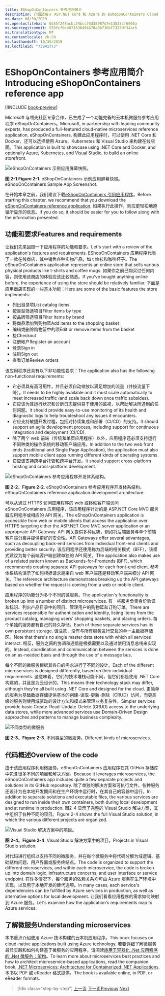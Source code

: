 ```yaml
---
title: EShopOnContainers 参考应用简介
description: 介绍适用于 ASP.NET Core 和 Azure 的 eShopOnContainers Cloud 本机微服务 Reference 应用。
ms.date: 06/30/2019
ms.openlocfilehash: 0d55f248acbc34bcc76d38987d7e1d537cf6065a
ms.sourcegitcommit: 559fcfbe4871636494870a8b716bf7325df34ac5
ms.translationtype: MT
ms.contentlocale: zh-CN
ms.lasthandoff: 10/30/2019
ms.locfileid: "73841773"
---
```

# <a name="introducing-eshoponcontainers-reference-app"></a><span data-ttu-id="a806e-103">EShopOnContainers 参考应用简介</span><span class="sxs-lookup"><span data-stu-id="a806e-103">Introducing eShopOnContainers reference app</span></span>

[!INCLUDE [book-preview](../../../includes/book-preview.md)]

<span data-ttu-id="a806e-104">Microsoft 与领先社区专家合作，已生成了一个功能完备的云本机微服务参考应用程序 eShopOnContainers。</span><span class="sxs-lookup"><span data-stu-id="a806e-104">Microsoft, in partnership with leading community experts, has produced a full-featured cloud-native microservices reference application, eShopOnContainers.</span></span> <span data-ttu-id="a806e-105">构建此应用程序时，可以使用 .NET Core 和 Docker，还可以选择使用 Azure、Kubernetes 和 Visual Studio 来构建在线店面。</span><span class="sxs-lookup"><span data-stu-id="a806e-105">This application is built to showcase using .NET Core and Docker, and optionally Azure, Kubernetes, and Visual Studio, to build an online storefront.</span></span>

![eShopOnContainers 示例应用屏幕快照。](./media/eshoponcontainers-sample-app-screenshot.png)

<span data-ttu-id="a806e-107">**图 2-1**.</span><span class="sxs-lookup"><span data-stu-id="a806e-107">**Figure 2-1**.</span></span> <span data-ttu-id="a806e-108">eShopOnContainers 示例应用屏幕快照。</span><span class="sxs-lookup"><span data-stu-id="a806e-108">eShopOnContainers Sample App Screenshot.</span></span>

<span data-ttu-id="a806e-109">在开始本章之前，我们建议下载[eShopOnContainers 引用应用程序](https://github.com/dotnet-architecture/eShopOnContainers)。</span><span class="sxs-lookup"><span data-stu-id="a806e-109">Before starting this chapter, we recommend that you download the [eShopOnContainers reference application](https://github.com/dotnet-architecture/eShopOnContainers).</span></span> <span data-ttu-id="a806e-110">如果执行此操作，则应更轻松地遵循所显示的信息。</span><span class="sxs-lookup"><span data-stu-id="a806e-110">If you do so, it should be easier for you to follow along with the information presented.</span></span>

## <a name="features-and-requirements"></a><span data-ttu-id="a806e-111">功能和要求</span><span class="sxs-lookup"><span data-stu-id="a806e-111">Features and requirements</span></span>

<span data-ttu-id="a806e-112">让我们先来回顾一下应用程序的功能和要求。</span><span class="sxs-lookup"><span data-stu-id="a806e-112">Let's start with a review of the application's features and requirements.</span></span> <span data-ttu-id="a806e-113">EShopOnContainers 应用程序代表了一款在线商店，其中销售各种实物产品，如 t 恤衫和咖啡杯子。</span><span class="sxs-lookup"><span data-stu-id="a806e-113">The eShopOnContainers application represents an online store that sells various physical products like t-shirts and coffee mugs.</span></span> <span data-ttu-id="a806e-114">如果你之前已购买过任何内容，则使用该商店的体验应该比较熟悉。</span><span class="sxs-lookup"><span data-stu-id="a806e-114">If you've bought anything online before, the experience of using the store should be relatively familiar.</span></span> <span data-ttu-id="a806e-115">下面是应用商店实现的一些基本功能：</span><span class="sxs-lookup"><span data-stu-id="a806e-115">Here are some of the basic features the store implements:</span></span>

- <span data-ttu-id="a806e-116">列出目录项</span><span class="sxs-lookup"><span data-stu-id="a806e-116">List catalog items</span></span>
- <span data-ttu-id="a806e-117">按类型筛选项目</span><span class="sxs-lookup"><span data-stu-id="a806e-117">Filter items by type</span></span>
- <span data-ttu-id="a806e-118">按品牌筛选项目</span><span class="sxs-lookup"><span data-stu-id="a806e-118">Filter items by brand</span></span>
- <span data-ttu-id="a806e-119">将商品添加到购物篮</span><span class="sxs-lookup"><span data-stu-id="a806e-119">Add items to the shopping basket</span></span>
- <span data-ttu-id="a806e-120">编辑或删除购物篮中的项</span><span class="sxs-lookup"><span data-stu-id="a806e-120">Edit or remove items from the basket</span></span>
- <span data-ttu-id="a806e-121">检</span><span class="sxs-lookup"><span data-stu-id="a806e-121">Checkout</span></span>
- <span data-ttu-id="a806e-122">注册帐户</span><span class="sxs-lookup"><span data-stu-id="a806e-122">Register an account</span></span>
- <span data-ttu-id="a806e-123">登录</span><span class="sxs-lookup"><span data-stu-id="a806e-123">Sign in</span></span>
- <span data-ttu-id="a806e-124">注销</span><span class="sxs-lookup"><span data-stu-id="a806e-124">Sign out</span></span>
- <span data-ttu-id="a806e-125">查看订单</span><span class="sxs-lookup"><span data-stu-id="a806e-125">Review orders</span></span>

<span data-ttu-id="a806e-126">该应用程序还具有以下非功能性要求：</span><span class="sxs-lookup"><span data-stu-id="a806e-126">The application also has the following non-functional requirements:</span></span>

- <span data-ttu-id="a806e-127">它必须具有高可用性，并且必须自动缩放以满足增加的流量（并按流量下降）。</span><span class="sxs-lookup"><span data-stu-id="a806e-127">It needs to be highly available and it must scale automatically to meet increased traffic (and scale back down once traffic subsides).</span></span>
- <span data-ttu-id="a806e-128">它应该为其运行状况和诊断日志提供易于使用的监视，以帮助解决所遇到的任何问题。</span><span class="sxs-lookup"><span data-stu-id="a806e-128">It should provide easy-to-use monitoring of its health and diagnostic logs to help troubleshoot any issues it encounters.</span></span>
- <span data-ttu-id="a806e-129">它应支持敏捷开发过程，包括对持续集成和部署（CI/CD）的支持。</span><span class="sxs-lookup"><span data-stu-id="a806e-129">It should support an agile development process, including support for continuous integration and deployment (CI/CD).</span></span>
- <span data-ttu-id="a806e-130">除了两个 web 前端（传统和单页应用程序）以外，应用程序还必须支持运行不同种类的操作系统的移动客户端应用。</span><span class="sxs-lookup"><span data-stu-id="a806e-130">In addition to the two web front ends (traditional and Single Page Application), the application must also support mobile client apps running different kinds of operating systems.</span></span>
- <span data-ttu-id="a806e-131">它应该支持跨平台托管和跨平台开发。</span><span class="sxs-lookup"><span data-stu-id="a806e-131">It should support cross-platform hosting and cross-platform development.</span></span>

![eShopOnContainers 参考应用程序开发体系结构。](./media/eshoponcontainers-development-architecture.png)

<span data-ttu-id="a806e-133">**图 2-2**。</span><span class="sxs-lookup"><span data-stu-id="a806e-133">**Figure 2-2**.</span></span> <span data-ttu-id="a806e-134">eShopOnContainers 参考应用程序开发体系结构。</span><span class="sxs-lookup"><span data-stu-id="a806e-134">eShopOnContainers reference application development architecture.</span></span>

<span data-ttu-id="a806e-135">可以从通过 HTTPS 访问应用程序的 web 或移动客户端访问 eShopOnContainers 应用程序，该应用程序针对的是 ASP.NET Core MVC 服务器应用程序或相应的 API 网关。</span><span class="sxs-lookup"><span data-stu-id="a806e-135">The eShopOnContainers application is accessible from web or mobile clients that access the application over HTTPS targeting either the ASP.NET Core MVC server application or an appropriate API Gateway.</span></span> <span data-ttu-id="a806e-136">API 网关提供多种优势，例如将后端服务与单个前端客户端分离并提供更好的安全性。</span><span class="sxs-lookup"><span data-stu-id="a806e-136">API Gateways offer several advantages, such as decoupling back-end services from individual front-end clients and providing better security.</span></span> <span data-ttu-id="a806e-137">该应用程序还使用称为后端的相关模式（BFF），该模式建议为每个前端客户端创建单独的 API 网关。</span><span class="sxs-lookup"><span data-stu-id="a806e-137">The application also makes use of a related pattern known as Backends-for-Frontends (BFF), which recommends creating separate API gateways for each front-end client.</span></span> <span data-ttu-id="a806e-138">参考体系结构演示了如何根据请求是来自 web 客户端还是移动客户端来细分 API 网关。</span><span class="sxs-lookup"><span data-stu-id="a806e-138">The reference architecture demonstrates breaking up the API gateways based on whether the request is coming from a web or mobile client.</span></span>

<span data-ttu-id="a806e-139">应用程序的功能分为多个不同的微服务。</span><span class="sxs-lookup"><span data-stu-id="a806e-139">The application's functionality is broken up into a number of distinct microservices.</span></span> <span data-ttu-id="a806e-140">有一些服务负责身份验证和标识、列出产品目录中的项目、管理用户的购物篮和订购订单。</span><span class="sxs-lookup"><span data-stu-id="a806e-140">There are services responsible for authentication and identity, listing items from the product catalog, managing users' shopping baskets, and  placing orders.</span></span> <span data-ttu-id="a806e-141">每个单独的服务都有自己的持久存储。</span><span class="sxs-lookup"><span data-stu-id="a806e-141">Each of these separate services has its own persistent storage.</span></span> <span data-ttu-id="a806e-142">请注意，没有与所有服务进行交互的单一主数据存储区。</span><span class="sxs-lookup"><span data-stu-id="a806e-142">Note that there's no single master data store with which all services interact.</span></span> <span data-ttu-id="a806e-143">相反，服务之间的协调和通信是根据需要以及通过使用消息总线来实现的。</span><span class="sxs-lookup"><span data-stu-id="a806e-143">Instead, coordination and communication between the services is done on an as-needed basis and through the use of a message bus.</span></span>

<span data-ttu-id="a806e-144">每个不同的微服务根据其各自的需求进行了不同的设计。</span><span class="sxs-lookup"><span data-stu-id="a806e-144">Each of the different microservices is designed differently, based on their individual requirements.</span></span> <span data-ttu-id="a806e-145">这意味着，它们的技术堆栈可能不同，但它们都是使用 .NET Core 构建的，并且是为云设计的。</span><span class="sxs-lookup"><span data-stu-id="a806e-145">This means their technology stack may differ, although they're all built using .NET Core and designed for the cloud.</span></span> <span data-ttu-id="a806e-146">更简单的服务为基础数据存储提供基本的创建-读取-更新-删除（CRUD）访问，而更高级的服务则使用域驱动的设计方法和模式来管理业务复杂性。</span><span class="sxs-lookup"><span data-stu-id="a806e-146">Simpler services provide basic Create-Read-Update-Delete (CRUD) access to the underlying data stores, while more advanced services use Domain-Driven Design approaches and patterns to manage business complexity.</span></span>

![不同类型的微服务](./media/different-kinds-of-microservices.png)

<span data-ttu-id="a806e-148">**图 2-3**。</span><span class="sxs-lookup"><span data-stu-id="a806e-148">**Figure 2-3**.</span></span> <span data-ttu-id="a806e-149">不同类型的微服务。</span><span class="sxs-lookup"><span data-stu-id="a806e-149">Different kinds of microservices.</span></span>

## <a name="overview-of-the-code"></a><span data-ttu-id="a806e-150">代码概述</span><span class="sxs-lookup"><span data-stu-id="a806e-150">Overview of the code</span></span>

<span data-ttu-id="a806e-151">由于该应用程序利用微服务，eShopOnContainers 应用程序在其 GitHub 存储库中包含很多不同的项目和解决方案。</span><span class="sxs-lookup"><span data-stu-id="a806e-151">Because it leverages microservices, the eShopOnContainers app includes quite a few separate projects and solutions in its GitHub repository.</span></span> <span data-ttu-id="a806e-152">除了单独的解决方案和可执行文件，各种服务还设计为在本地开发期间和在生产环境中运行时，在其自己的容器中运行。</span><span class="sxs-lookup"><span data-stu-id="a806e-152">In addition to separate solutions and executable files, the various services are designed to run inside their own containers, both during local development and at runtime in production.</span></span> <span data-ttu-id="a806e-153">图2-4 显示了完整的 Visual Studio 解决方案，其中组织了各种不同的项目。</span><span class="sxs-lookup"><span data-stu-id="a806e-153">Figure 2-4 shows the full Visual Studio solution, in which the various different projects are organized.</span></span>

![Visual Studio 解决方案中的项目。](./media/projects-in-visual-studio-solution.png)

<span data-ttu-id="a806e-155">**图 2-4**。</span><span class="sxs-lookup"><span data-stu-id="a806e-155">**Figure 2-4**.</span></span> <span data-ttu-id="a806e-156">Visual Studio 解决方案中的项目。</span><span class="sxs-lookup"><span data-stu-id="a806e-156">Projects in Visual Studio solution.</span></span>

<span data-ttu-id="a806e-157">对代码进行组织以支持不同的微服务，并在每个微服务中将代码分解为域逻辑、基础结构问题、用户界面或服务终结点。</span><span class="sxs-lookup"><span data-stu-id="a806e-157">The code is organized to support the different microservices, and within each microservice, the code is broken up into domain logic, infrastructure concerns, and user interface or service endpoint.</span></span> <span data-ttu-id="a806e-158">在许多情况下，每个服务的依赖关系均可由 Azure 服务在生产环境中实现，以及用于本地开发的替代选项。</span><span class="sxs-lookup"><span data-stu-id="a806e-158">In many cases, each service's dependencies can be fulfilled by Azure services in production, as well as alternative options for local development.</span></span> <span data-ttu-id="a806e-159">让我们看看应用程序的需求如何映射到 Azure 服务。</span><span class="sxs-lookup"><span data-stu-id="a806e-159">Let's examine how the application's requirements map to Azure services.</span></span>

## <a name="understanding-microservices"></a><span data-ttu-id="a806e-160">了解微服务</span><span class="sxs-lookup"><span data-stu-id="a806e-160">Understanding microservices</span></span>

<span data-ttu-id="a806e-161">本书重点介绍使用 Azure 技术构建的云本机应用程序。</span><span class="sxs-lookup"><span data-stu-id="a806e-161">This book focuses on cloud-native applications built using Azure technology.</span></span> <span data-ttu-id="a806e-162">若要详细了解微服务最佳实践和如何构建基于微服务的应用程序，请阅读[适用于容器化 .Net 应用程序的 .Net 微服务：架构](https://dotnet.microsoft.com/learn/aspnet/microservices-architecture)。</span><span class="sxs-lookup"><span data-stu-id="a806e-162">To learn more about microservices best practices and how to architect microservice-based applications, read the companion book, [.NET Microservices: Architecture for Containerized .NET Applications](https://dotnet.microsoft.com/learn/aspnet/microservices-architecture).</span></span> <span data-ttu-id="a806e-163">本书以 PDF 或 eReader 格式提供。</span><span class="sxs-lookup"><span data-stu-id="a806e-163">The book is available online, in PDF, or eReader formats.</span></span>

>[!div class="step-by-step"]
><span data-ttu-id="a806e-164">[上一页](candidate-apps.md)
>[下一页](map-eshoponcontainers-azure-services.md)</span><span class="sxs-lookup"><span data-stu-id="a806e-164">[Previous](candidate-apps.md)
[Next](map-eshoponcontainers-azure-services.md)</span></span>
